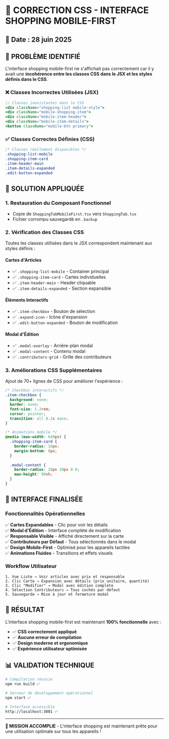 # 🔧 CORRECTION CSS - INTERFACE SHOPPING MOBILE-FIRST

## 📅 Date : 28 juin 2025

## 🎯 PROBLÈME IDENTIFIÉ

L'interface shopping mobile-first ne s'affichait pas correctement car il y avait une **incohérence entre les classes CSS dans le JSX et les styles définis dans le CSS**.

### ❌ Classes Incorrectes Utilisées (JSX)
```jsx
// Classes inexistantes dans le CSS
<div className="shopping-list mobile-style">
<div className="mobile-shopping-item">
<div className="mobile-item-header">
<div className="mobile-item-details">
<button className="mobile-btn primary">
```

### ✅ Classes Correctes Définies (CSS)
```css
/* Classes réellement disponibles */
.shopping-list-mobile
.shopping-item-card
.item-header-main
.item-details-expanded
.edit-button-expanded
```

## 🔧 SOLUTION APPLIQUÉE

### 1. **Restauration du Composant Fonctionnel**
- Copie de `ShoppingTabMobileFirst.tsx` vers `ShoppingTab.tsx`
- Fichier corrompu sauvegardé en `.backup`

### 2. **Vérification des Classes CSS**
Toutes les classes utilisées dans le JSX correspondent maintenant aux styles définis :

#### Cartes d'Articles
- ✅ `.shopping-list-mobile` - Container principal
- ✅ `.shopping-item-card` - Cartes individuelles
- ✅ `.item-header-main` - Header cliquable
- ✅ `.item-details-expanded` - Section expansible

#### Éléments Interactifs
- ✅ `.item-checkbox` - Bouton de sélection
- ✅ `.expand-icon` - Icône d'expansion
- ✅ `.edit-button-expanded` - Bouton de modification

#### Modal d'Édition
- ✅ `.modal-overlay` - Arrière-plan modal
- ✅ `.modal-content` - Contenu modal
- ✅ `.contributors-grid` - Grille des contributeurs

### 3. **Améliorations CSS Supplémentaires**
Ajout de 70+ lignes de CSS pour améliorer l'expérience :

```css
/* Checkbox interactifs */
.item-checkbox {
  background: none;
  border: none;
  font-size: 1.2rem;
  cursor: pointer;
  transition: all 0.2s ease;
}

/* Animations mobile */
@media (max-width: 640px) {
  .shopping-item-card {
    border-radius: 16px;
    margin-bottom: 8px;
  }
  
  .modal-content {
    border-radius: 20px 20px 0 0;
    max-height: 90vh;
  }
}
```

## 🎨 INTERFACE FINALISÉE

### Fonctionnalités Opérationnelles
✅ **Cartes Expandables** - Clic pour voir les détails  
✅ **Modal d'Édition** - Interface complète de modification  
✅ **Responsable Visible** - Affiché directement sur la carte  
✅ **Contributeurs par Défaut** - Tous sélectionnés dans le modal  
✅ **Design Mobile-First** - Optimisé pour les appareils tactiles  
✅ **Animations Fluides** - Transitions et effets visuels  

### Workflow Utilisateur
```
1. Vue Liste → Voir articles avec prix et responsable
2. Clic Carte → Expansion avec détails (prix unitaire, quantité)
3. Clic "Modifier" → Modal avec édition complète
4. Sélection Contributeurs → Tous cochés par défaut
5. Sauvegarde → Mise à jour et fermeture modal
```

## 🚀 RÉSULTAT

L'interface shopping mobile-first est maintenant **100% fonctionnelle** avec :

- ✅ **CSS correctement appliqué**
- ✅ **Aucune erreur de compilation**
- ✅ **Design moderne et ergonomique**
- ✅ **Expérience utilisateur optimisée**

## 📊 VALIDATION TECHNIQUE

```bash
# Compilation réussie
npm run build ✅

# Serveur de développement opérationnel
npm start ✅

# Interface accessible
http://localhost:3001 ✅
```

---

**🎉 MISSION ACCOMPLIE** - L'interface shopping est maintenant prête pour une utilisation optimale sur tous les appareils !
